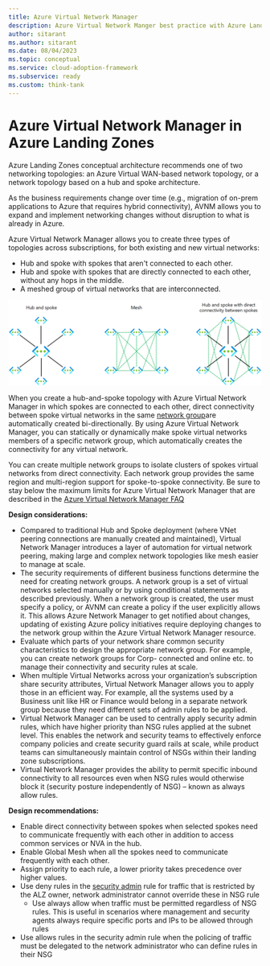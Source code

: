 ```yaml
---
title: Azure Virtual Network Manager
description: Azure Virtual Network Manger best practice with Azure Landing Zone 
author: sitarant
ms.author: sitarant
ms.date: 08/04/2023
ms.topic: conceptual
ms.service: cloud-adoption-framework
ms.subservice: ready
ms.custom: think-tank
---
```


# Azure Virtual Network Manager in Azure Landing Zones

Azure Landing Zones conceptual architecture recommends one of two networking topologies: an Azure Virtual WAN-based network topology, or a network topology based on a hub and spoke architecture.  

As the business requirements change over time (e.g., migration of on-prem applications to Azure that requires hybrid connectivity), AVNM allows you to expand and implement networking changes without disruption to what is already in Azure.  

Azure Virtual Network Manager allows you to create three types of topologies across subscriptions, for both existing and new virtual networks:
- Hub and spoke with spokes that aren't connected to each other.
- Hub and spoke with spokes that are directly connected to each other, without any hops in the middle.
- A meshed group of virtual networks that are interconnected.

![Diagram that shows Azure Virtual Network topologies](../../_images/azure-virtual-network-manager-best-practice/network-topologies.png)

When you create a hub-and-spoke topology with Azure Virtual Network Manager in which spokes are connected to each other, direct connectivity between spoke virtual networks in the same [network group](/azure/virtual-network-manager/concept-network-groups)are automatically created bi-directionally. By using Azure Virtual Network Manager, you can statically or dynamically make spoke virtual networks members of a specific network group, which automatically creates the connectivity for any virtual network.

You can create multiple network groups to isolate clusters of spokes virtual networks from direct connectivity. Each network group provides the same region and multi-region support for spoke-to-spoke connectivity. Be sure to stay below the maximum limits for Azure Virtual Network Manager that are described in the [Azure Virtual Network Manager FAQ](/azure/virtual-network-manager/faq#limits)


**Design considerations:**

- Compared to traditional Hub and Spoke deployment (where VNet peering connections are manually created and maintained), Virtual Network Manager introduces a layer of automation for virtual network peering, making large and complex network topologies like mesh easier to manage at scale.
- The security requirements of different business functions determine the need for creating network groups. A network group is a set of virtual networks selected manually or by using conditional statements as described previously. When a network group is created, the user must specify a policy, or AVNM can create a policy if the user explicitly allows it. This allows Azure Network Manager to get notified about changes, updating of existing Azure policy initiatives require deploying changes to the network group within the Azure Virtual Network Manager resource.	
- Evaluate which parts of your network share common security characteristics to design the appropriate network group.
For example, you can create network groups for Corp- connected and online etc. to manage their connectivity and security rules at scale.
- When multiple Virtual Networks across your organization’s subscription share security attributes, Virtual Network Manager allows you to apply those in an efficient way. 
For example, all the systems used by a Business unit like HR or Finance would belong in a separate network group because they need different sets of admin rules to be applied.
- Virtual Network Manager can be used to centrally apply security admin rules, which have higher priority than NSG rules applied at the subnet level. This enables the network and security teams to effectively enforce company policies and create security guard rails at scale, while product teams can simultaneously maintain control of NSGs within their landing zone subscriptions.
- Virtual Network Manager provides the ability to permit specific inbound connectivity to all resources even when NSG rules would otherwise block it (security posture independently of NSG) – known as always allow rules.


**Design recommendations:**

- Enable direct connectivity between spokes when selected spokes need to communicate frequently with each other in addition to access common services or NVA in the hub.
- Enable Global Mesh when all the spokes need to communicate frequently with each other.  
- Assign priority to each rule, a lower priority takes precedence over higher values.
- Use deny rules in the [security admin](/azure/virtual-network-manager/concept-security-admins) rule for traffic that is restricted by the ALZ owner, network administrator cannot override these in NSG rule
    - Use always allow when traffic must be permitted regardless of NSG rules. This is useful in scenarios where management and security agents always require specific ports and IPs to be allowed through rules
- Use allows rules in the security admin rule when the policing of traffic must be delegated to the network administrator who can define rules in their NSG
